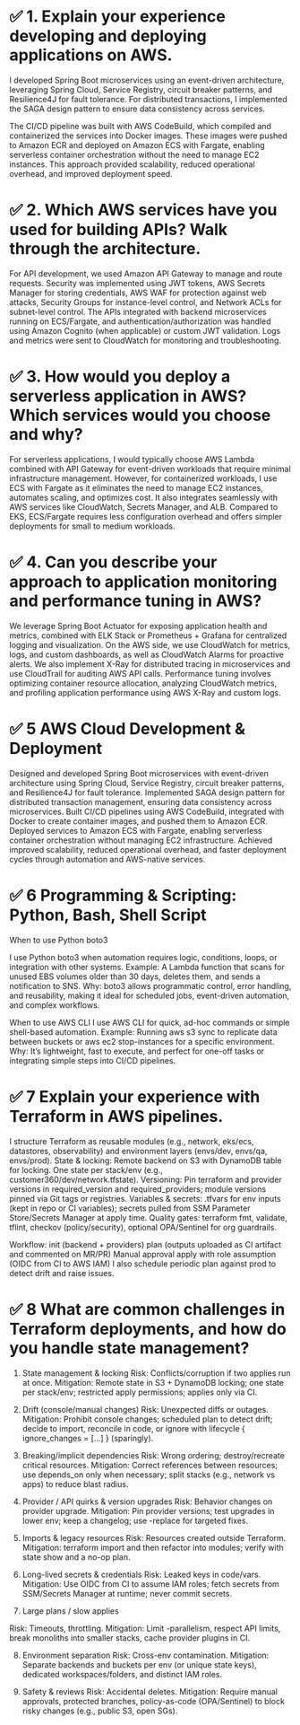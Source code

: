 # ✅ 1. Explain your experience developing and deploying applications on AWS.

I developed Spring Boot microservices using an event-driven architecture, leveraging Spring Cloud, Service Registry, circuit breaker patterns, and Resilience4J for fault tolerance. For distributed transactions, I implemented the SAGA design pattern to ensure data consistency across services.

The CI/CD pipeline was built with AWS CodeBuild, which compiled and containerized the services into Docker images. These images were pushed to Amazon ECR and deployed on Amazon ECS with Fargate, enabling serverless container orchestration without the need to manage EC2 instances. This approach provided scalability, reduced operational overhead, and improved deployment speed.

 #  ✅ 2. Which AWS services have you used for building APIs? Walk through the architecture.

For API development, we used Amazon API Gateway to manage and route requests. Security was implemented using JWT tokens, AWS Secrets Manager for storing credentials, AWS WAF for protection against web attacks, Security Groups for instance-level control, and Network ACLs for subnet-level control. The APIs integrated with backend microservices running on ECS/Fargate, and authentication/authorization was handled using Amazon Cognito (when applicable) or custom JWT validation. Logs and metrics were sent to CloudWatch for monitoring and troubleshooting.

#  ✅ 3. How would you deploy a serverless application in AWS? Which services would you choose and why?

For serverless applications, I would typically choose AWS Lambda combined with API Gateway for event-driven workloads that require minimal infrastructure management. However, for containerized workloads, I use ECS with Fargate as it eliminates the need to manage EC2 instances, automates scaling, and optimizes cost. It also integrates seamlessly with AWS services like CloudWatch, Secrets Manager, and ALB. Compared to EKS, ECS/Fargate requires less configuration overhead and offers simpler deployments for small to medium workloads.

#  ✅ 4. Can you describe your approach to application monitoring and performance tuning in AWS?

We leverage Spring Boot Actuator for exposing application health and metrics, combined with ELK Stack or Prometheus + Grafana for centralized logging and visualization. On the AWS side, we use CloudWatch for metrics, logs, and custom dashboards, as well as CloudWatch Alarms for proactive alerts. We also implement X-Ray for distributed tracing in microservices and use CloudTrail for auditing AWS API calls. Performance tuning involves optimizing container resource allocation, analyzing CloudWatch metrics, and profiling application performance using AWS X-Ray and custom logs.
 
#  ✅ 5 AWS Cloud Development & Deployment

Designed and developed Spring Boot microservices with event-driven architecture using Spring Cloud, Service Registry, circuit breaker patterns, and Resilience4J for fault tolerance.
Implemented SAGA design pattern for distributed transaction management, ensuring data consistency across microservices.
Built CI/CD pipelines using AWS CodeBuild, integrated with Docker to create container images, and pushed them to Amazon ECR.
Deployed services to Amazon ECS with Fargate, enabling serverless container orchestration without managing EC2 infrastructure.
Achieved improved scalability, reduced operational overhead, and faster deployment cycles through automation and AWS-native services.


#  ✅ 6 Programming & Scripting: Python, Bash, Shell Script

When to use Python boto3

I use Python boto3 when automation requires logic, conditions, loops, or integration with other systems.
Example: A Lambda function that scans for unused EBS volumes older than 30 days, deletes them, and sends a notification to SNS.
Why: boto3 allows programmatic control, error handling, and reusability, making it ideal for scheduled jobs, event-driven automation, and complex workflows.

When to use AWS CLI
I use AWS CLI for quick, ad-hoc commands or simple shell-based automation.
Example: Running aws s3 sync to replicate data between buckets or aws ec2 stop-instances for a specific environment.
Why: It’s lightweight, fast to execute, and perfect for one-off tasks or integrating simple steps into CI/CD pipelines.


#  ✅ 7 Explain your experience with Terraform in AWS pipelines.

I structure Terraform as reusable modules (e.g., network, eks/ecs, datastores, observability) and environment layers (envs/dev, envs/qa, envs/prod).
State & locking: Remote backend on S3 with DynamoDB table for locking. One state per stack/env (e.g., customer360/dev/network.tfstate).
Versioning: Pin terraform and provider versions in required_version and required_providers; module versions pinned via Git tags or registries.
Variables & secrets: .tfvars for env inputs (kept in repo or CI variables); secrets pulled from SSM Parameter Store/Secrets Manager at apply time.
Quality gates: terraform fmt, validate, tflint, checkov (policy/security), optional OPA/Sentinel for org guardrails.

Workflow:
init (backend + providers)
plan (outputs uploaded as CI artifact and commented on MR/PR)
Manual approval
apply with role assumption (OIDC from CI to AWS IAM)
I also schedule periodic plan against prod to detect drift and raise issues.


#  ✅ 8 What are common challenges in Terraform deployments, and how do you handle state management?

1) State management & locking
Risk: Conflicts/corruption if two applies run at once.
Mitigation: Remote state in S3 + DynamoDB locking; one state per stack/env; restricted apply permissions; applies only via CI.
2) Drift (console/manual changes)
Risk: Unexpected diffs or outages.
Mitigation: Prohibit console changes; scheduled plan to detect drift; decide to import, reconcile in code, or ignore with lifecycle { ignore_changes = [...] } (sparingly).
3) Breaking/implicit dependencies
Risk: Wrong ordering; destroy/recreate critical resources.
Mitigation: Correct references between resources; use depends_on only when necessary; split stacks (e.g., network vs apps) to reduce blast radius.

4) Provider / API quirks & version upgrades
Risk: Behavior changes on provider upgrade.
Mitigation: Pin provider versions; test upgrades in lower env; keep a changelog; use -replace for targeted fixes.

5) Imports & legacy resources
Risk: Resources created outside Terraform.
Mitigation: terraform import and then refactor into modules; verify with state show and a no-op plan.

6) Long-lived secrets & credentials
Risk: Leaked keys in code/vars.
Mitigation: Use OIDC from CI to assume IAM roles; fetch secrets from SSM/Secrets Manager at runtime; never commit secrets.

7) Large plans / slow applies

Risk: Timeouts, throttling.
Mitigation: Limit -parallelism, respect API limits, break monoliths into smaller stacks, cache provider plugins in CI.

8) Environment separation
Risk: Cross-env contamination.
Mitigation: Separate backends and buckets per env (or unique state keys), dedicated workspaces/folders, and distinct IAM roles.

9) Safety & reviews
Risk: Accidental deletes.
Mitigation: Require manual approvals, protected branches, policy-as-code (OPA/Sentinel) to block risky changes (e.g., public S3, open SGs).
